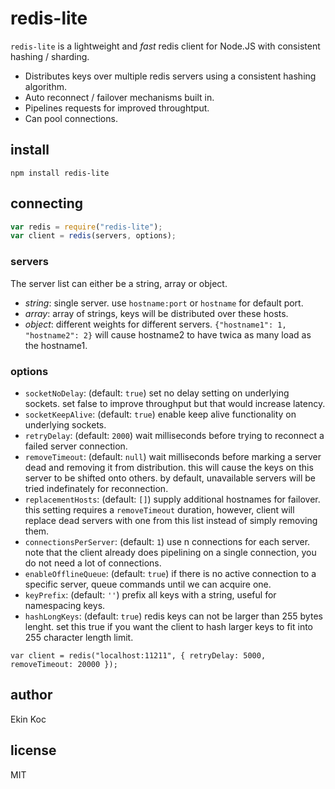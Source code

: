 # redis-lite

`redis-lite` is a lightweight and *fast* redis client for Node.JS with consistent hashing / sharding.

 - Distributes keys over multiple redis servers using a consistent hashing algorithm.
 - Auto reconnect / failover mechanisms built in.
 - Pipelines requests for improved throughtput.
 - Can pool connections.

## install

```
npm install redis-lite
```

## connecting

```js
var redis = require("redis-lite");
var client = redis(servers, options);
```

### servers
The server list can either be a string, array or object.

  - *string*: single server. use `hostname:port` or `hostname` for default port.
  - *array*: array of strings, keys will be distributed over these hosts.
  - *object*: different weights for different servers. `{"hostname1": 1, "hostname2": 2}` will cause hostname2 to have twica as many load as the hostname1.

### options

  - `socketNoDelay`: (default: `true`) set no delay setting on underlying sockets. set false to improve throughput but that would increase latency.
  - `socketKeepAlive`: (default: `true`) enable keep alive functionality on underlying sockets.
  - `retryDelay`: (default: `2000`) wait milliseconds before trying to reconnect a failed server connection.
  - `removeTimeout`: (default: `null`) wait milliseconds before marking a server dead and removing it from distribution. this will cause the keys on this server to be shifted onto others. by default, unavailable servers will be tried indefinately for reconnection.
  - `replacementHosts`: (default: `[]`) supply additional hostnames for failover. this setting requires a `removeTimeout` duration, however, client will replace dead servers with one from this list instead of simply removing them.
  - `connectionsPerServer`: (default: `1`) use n connections for each server. note that the client already does pipelining on a single connection, you do not need a lot of connections.
  - `enableOfflineQueue`: (default: `true`) if there is no active connection to a specific server, queue commands until we can acquire one.
  - `keyPrefix`: (default: `''`) prefix all keys with a string, useful for namespacing keys.
  - `hashLongKeys`: (default: `true`) redis keys can not be larger than 255 bytes lenght. set this true if you want the client to hash larger keys to fit into 255 character length limit.

```
var client = redis("localhost:11211", { retryDelay: 5000, removeTimeout: 20000 });
```

## author

Ekin Koc

## license

MIT
